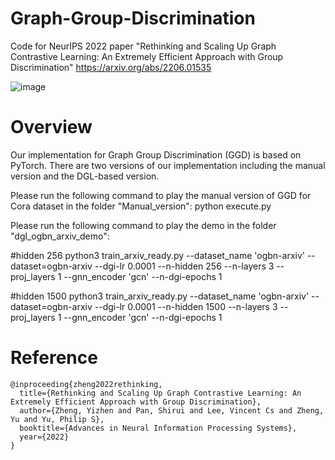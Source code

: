 # Graph-Group-Discrimination

Code for NeurIPS 2022 paper "Rethinking and Scaling Up Graph Contrastive Learning: An Extremely Efficient Approach with Group Discrimination" https://arxiv.org/abs/2206.01535

![image](https://user-images.githubusercontent.com/75228223/191444300-b15ab48b-11c4-477d-b9bd-1a6b4cb931b8.png)

# Overview
Our implementation for Graph Group Discrimination (GGD) is based on PyTorch. There are two versions of our implementation including the manual version and the DGL-based version.

Please run the following command to play the manual version of GGD for Cora dataset in the folder "Manual_version":
python execute.py

Please run the following command to play the demo in the folder "dgl_ogbn_arxiv_demo":

#hidden 256
python3 train_arxiv_ready.py --dataset_name 'ogbn-arxiv' --dataset=ogbn-arxiv --dgi-lr 0.0001 --n-hidden 256 --n-layers 3 --proj_layers 1 --gnn_encoder 'gcn' --n-dgi-epochs 1

#hidden 1500
python3 train_arxiv_ready.py --dataset_name 'ogbn-arxiv' --dataset=ogbn-arxiv --dgi-lr 0.0001 --n-hidden 1500 --n-layers 3 --proj_layers 1 --gnn_encoder 'gcn' --n-dgi-epochs 1

# Reference

```
@inproceeding{zheng2022rethinking,
  title={Rethinking and Scaling Up Graph Contrastive Learning: An Extremely Efficient Approach with Group Discrimination},
  author={Zheng, Yizhen and Pan, Shirui and Lee, Vincent Cs and Zheng, Yu and Yu, Philip S},
  booktitle={Advances in Neural Information Processing Systems},
  year={2022}
}
```
